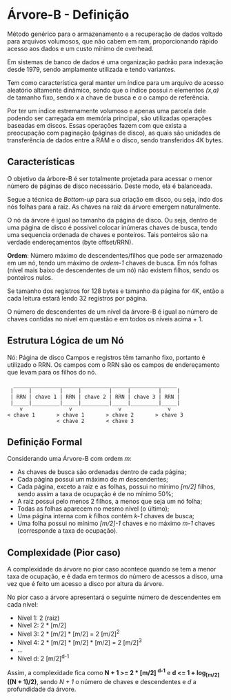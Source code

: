 # Árvore-B - Definição
Método genérico para o armazenamento e a recuperação de dados voltado para arquivos volumosos, que não cabem em ram, proporcionando rápido acesso aos dados e um custo mínimo de overhead.

Em sistemas de banco de dados é uma organização padrão para indexação desde 1979, sendo amplamente utilizada e tendo variantes.

Tem como característica geral manter um índice para um arquivo de acesso aleatório altamente dinâmico, sendo que o índice possui *n* elementos *(x,a)* de tamanho fixo, sendo *x* a chave de busca e *a* o campo de referência.

Por ter um índice estremamente volumoso e apenas uma parcela dele podendo ser carregada em memória principal, são utilizadas operações baseadas em discos.
Essas operações fazem com que exista a preocupação com paginação (páginas de disco), as quais são unidades de transferência de dados entre a RAM e o disco, sendo transferidos 4K bytes.

## Características

O objetivo da árbore-B é ser totalmente projetada para acessar o menor número de páginas de disco necessário. Deste modo, ela é balanceada.

Segue a técnica de *Bottom-up* para sua criação em disco, ou seja, indo dos nós folhas para a raiz. As chaves na raiz da árvore emergem naturalmente.

O nó da árvore é igual ao tamanho da página de disco. Ou seja, dentro de uma página de disco é possível colocar inúmeras chaves de busca, tendo uma sequencia ordenada de chaves e ponteiros. Tais ponteiros são na verdade endereçamentos (byte offset/RRN).

**Ordem**: Número máximo de descendentes/filhos que pode ser armazenado em um nó, tendo um máximo de *ordem-1* chaves de busca. Em nós folhas (nível mais baixo de descendentes de um nó) não existem filhos, sendo os ponteiros nulos.

Se tamanho dos registros for 128 bytes e tamanho da página for 4K, então a cada leitura estará lendo 32 registros por página.

O número de descendentes de um nível da árvore-B é igual ao número de chaves contidas no nível em questão e em todos os níveis acima + 1.

## Estrutura Lógica de um Nó

Nó: Página de disco
Campos e registros têm tamanho fixo, portanto é utilizado o RRN.
Os campos com o RRN são os campos de endereçamento que levam para os filhos do nó.
```
  _____________________________________________________
 |     |         |     |         |     |         |     |
 | RRN | chave 1 | RRN | chave 2 | RRN | chave 3 | RRN |
 |_____|_________|_____|_________|_____|_________|_____|
    v	            v               v               v
< chave 1       > chave 1       > chave 2       > chave 3
                < chave 2       < chave 3
```

## Definição Formal

Considerando uma Árvore-B com ordem *m*:

- As chaves de busca são ordenadas dentro de cada página;
- Cada página possui um máximo de *m* descendentes;
- Cada página, exceto a raiz e as folhas, possui no mínimo *[m/2]* filhos, sendo assim a taxa de ocupação é de no mínimo 50%;
- A raiz possui pelo menos 2 filhos, a menos que seja um nó folha;
- Todas as folhas aparecem no mesmo nível (o último);
- Uma página interna com *k* filhos contém *k-1* chaves de busca;
- Uma folha possui no mínimo *[m/2]-1* chaves e no máximo *m-1* chaves (corresponde a taxa de ocupação).

## Complexidade (Pior caso)

A complexidade da árvore no pior caso acontece quando se tem a menor taxa de ocupação, e é dada em termos do número de acessos a disco, uma vez que é feito um acesso a disco por altura da árvore.

No pior caso a árvore apresentará o seguinte número de descendentes em cada nível:
- Nível 1: 2 (raiz)
- Nível 2: 2 * [m/2]
- Nível 3: 2 * [m/2] * [m/2] = 2 [m/2]<sup>2</sup>
- Nível 4: 2 * [m/2] * [m/2] * [m/2] = 2 [m/2]<sup>3</sup>
- ...
- Nível d: 2 [m/2]<sup>d-1</sup>

Assim, a complexidade fica como **N + 1 >= 2 * [m/2] <sup>d-1</sup>** e **d <= 1 + log<sub>[m/2]</sub>((N + 1)/2)**, sendo *N + 1* o número de chaves e descendentes e *d* a profundidade da árvore.
